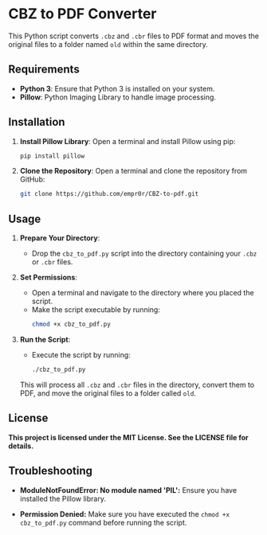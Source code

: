 # CBZ to PDF Converter

This Python script converts `.cbz` and `.cbr` files to PDF format and moves the original files to a folder named `old` within the same directory.

## Requirements

- **Python 3**: Ensure that Python 3 is installed on your system.
- **Pillow**: Python Imaging Library to handle image processing.

## Installation

1. **Install Pillow Library**:
   Open a terminal and install Pillow using pip:
    ```bash
    pip install pillow
    ```
2. **Clone the Repository**:
   Open a terminal and clone the repository from GitHub:
    ```bash
    git clone https://github.com/empr0r/CBZ-to-pdf.git
    ```

## Usage

1. **Prepare Your Directory**:
   - Drop the `cbz_to_pdf.py` script into the directory containing your `.cbz` or `.cbr` files.

2. **Set Permissions**:
   - Open a terminal and navigate to the directory where you placed the script.
   - Make the script executable by running:
     ```bash
     chmod +x cbz_to_pdf.py
     ```

3. **Run the Script**:
   - Execute the script by running:
     ```bash
     ./cbz_to_pdf.py
     ```

   This will process all `.cbz` and `.cbr` files in the directory, convert them to PDF, and move the original files to a folder called `old`.

## License

**This project is licensed under the MIT License. See the LICENSE file for details.**

## Troubleshooting

- **ModuleNotFoundError: No module named 'PIL':**
  Ensure you have installed the Pillow library.

- **Permission Denied:**
  Make sure you have executed the `chmod +x cbz_to_pdf.py` command before running the script.
